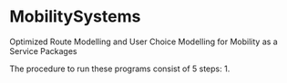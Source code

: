 # MobilitySystems
Optimized Route Modelling and User Choice Modelling for Mobility as a Service Packages

The procedure to run these programs consist of 5 steps:
1. 

